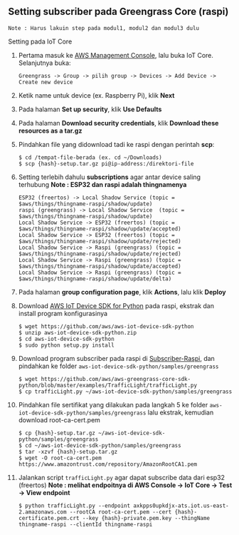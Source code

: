 ## Setting subscriber pada Greengrass Core (raspi)

```Note : Harus lakuin step pada modul1, modul2 dan modul3 dulu```

Setting pada IoT Core
1. Pertama masuk ke [AWS Management Console](https://console.aws.amazon.com/), lalu buka IoT Core. Selanjutnya buka:

	```
	Greengrass -> Group -> pilih group -> Devices -> Add Device -> Create new device
	```

2. Ketik name untuk device (ex. Raspberry Pi), klik <b>Next</b>

3. Pada halaman <b>Set up security</b>, klik <b>Use Defaults</b>

4. Pada halaman <b>Download security credentials</b>, klik <b>Download these resources as a tar.gz</b>

5. Pindahkan file yang didownload tadi ke raspi dengan perintah <b>scp</b>:

	```
	$ cd /tempat-file-berada (ex. cd ~/Downloads) 
	$ scp {hash}-setup.tar.gz pi@ip-address:/direktori-file
	```

6. Setting terlebih dahulu <b>subscriptions</b> agar antar device saling terhubung
<b>Note : ESP32 dan raspi adalah thingnamenya</b>

	```
	ESP32 (freertos) -> Local Shadow Service (topic = $aws/things/thingname-raspi/shadow/update)
	raspi (greengrass) -> Local Shadow Service  (topic = $aws/things/thingname-raspi/shadow/update) 
	Local Shadow Service -> ESP32 (freertos) (topic = $aws/things/thingname-raspi/shadow/update/accepted)
	Local Shadow Service -> ESP32 (freertos) (topic = $aws/things/thingname-raspi/shadow/update/rejected)
	Local Shadow Service -> Raspi (greengrass) (topic = $aws/things/thingname-raspi/shadow/update/rejected)
	Local Shadow Service -> Raspi (greengrass) (topic = $aws/things/thingname-raspi/shadow/update/accepted)
	Local Shadow Service -> Raspi (greengrass) (topic = $aws/things/thingname-raspi/shadow/update/delta)
	```

7. Pada halaman <b>group configuration page</b>, klik <b>Actions</b>, lalu klik <b>Deploy</b>

8. Download [AWS IoT Device SDK for Python](https://github.com/aws/aws-iot-device-sdk-python) pada raspi, ekstrak dan install program konfigurasinya

	```
	$ wget https://github.com/aws/aws-iot-device-sdk-python
	$ unzip aws-iot-device-sdk-python.zip
	$ cd aws-iot-device-sdk-python
	$ sudo python setup.py install 
	```

9. Download program subscriber pada raspi di [Subscriber-Raspi](https://github.com/aws/aws-greengrass-core-sdk-python/blob/master/examples/TrafficLight/trafficLight.py), dan pindahkan ke folder ```aws-iot-device-sdk-python/samples/greengrass```

	```
	$ wget https://github.com/aws/aws-greengrass-core-sdk-python/blob/master/examples/TrafficLight/trafficLight.py
	$ cp trafficLight.py ~/aws-iot-device-sdk-python/samples/greengrass
	```

10. Pindahkan file sertifikat yang dilakukan pada langkah 5 ke folder ```aws-iot-device-sdk-python/samples/greengrass``` lalu ekstrak, kemudian download root-ca-cert.pem

	```
	$ cp {hash}-setup.tar.gz ~/aws-iot-device-sdk-python/samples/greengrass
	$ cd ~/aws-iot-device-sdk-python/samples/greengrass
	$ tar -xzvf {hash}-setup.tar.gz
	$ wget -O root-ca-cert.pem https://www.amazontrust.com/repository/AmazonRootCA1.pem
	```

11. Jalankan script ```trafficLight.py``` agar dapat subscribe data dari esp32 (freertos)
<b>Note : melihat endpoitnya di AWS Console -> IoT Core -> Test -> View endpoint</b>  

	```
	$ python trafficLight.py --endpoint axkpps0upkdjx-ats.iot.us-east-2.amazonaws.com --rootCA root-ca-cert.pem --cert {hash}-certificate.pem.crt --key {hash}-private.pem.key --thingName thingname-raspi --clientId thingname-raspi
	```
  